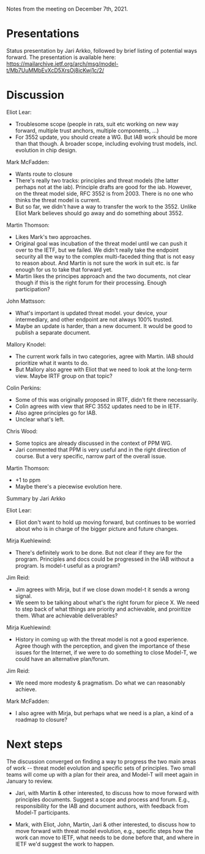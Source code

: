 
Notes from the meeting on December 7th, 2021.

Presentations
=========

Status presentation by Jari Arkko, followed by brief listing of potential ways forward. The presentation is available here: https://mailarchive.ietf.org/arch/msg/model-t/Mb7UuMMbEvXcD5XrsOj8icKwj1c/2/

Discussion
=======

Eliot Lear:
*  Troublesome scope (people in rats, suit etc working on new way forward, multiple trust anchors, multiple components, ...)
* For 3552 update, you should create a WG. But IAB work should be more than that though. A broader  scope, including evolving trust models, incl. evolution in chip design.
  
Mark McFadden:
* Wants route to closure
* There's really two tracks: principles and threat models (the latter perhaps not at the iab). Principle drafts are good for the iab. However, on  the threat model side, RFC 3552 is from 2003. There is  no one who  thinks the threat model is current.
* But so far, we didn't have a way to transfer the work to the 3552. Unlike Eliot Mark believes should go away and do something about 3552.

Martin Thomson:
* Likes Mark's two approaches.
* Original goal was incubation of the threat model until we can push it over to the IETF, but we failed. We didn't really take the endpoint  security all the way to the complex multi-faceded thing that is not easy to reason  about. And Martin is not sure the work in suit etc. is far enough for us to take that forward yet.
* Martin likes the principes approach  and the two documents, not  clear though if this is the right forum for their processing. Enough participation?

John Mattsson:
* What's important is updated threat model. your device, your intermediary, and other endpoint are not always 100% trusted.
* Maybe an update is harder, than a new document. It would be good to publish a separate document.

Mallory Knodel:
* The current work falls in two categories, agree with Martin. IAB should prioritize what it wants to do.
* But Mallory also agree with Eliot that we need to look at the long-term view. Maybe IRTF group on that topic?

Colin Perkins:
* Some of this was originally proposed in IRTF, didn't fit there necessarily.
* Colin agrees with view that RFC 3552 updates need to be in IETF.
* Also agree principles go for IAB.
* Unclear what's left.

Chris Wood:
* Some topics are already discussed in  the context of PPM WG.
* Jari commented that PPM is very useful and in the right direction of course. But a very specific, narrow part of the overall  issue.

Martin Thomson:
* +1 to ppm
* Maybe there's a piecewise evolution here.

Summary by Jari Arkko

Eliot Lear:
* Eliot don't want to hold up moving forward, but continues to be worried about who is in charge of the bigger picture and future changes.

Mirja Kuehlewind:
* There's definitely work  to be done. But not clear if they are for the program. Principles and docs could be progressed in the IAB without a program. Is model-t useful as a program?

Jim Reid:
* Jim agrees with Mirja, but if we close down model-t it sends a wrong signal.
* We seem to be talking  about what's the right forum for piece X. We need to step back of what tthings are priority and achievable, and proiritize them. What are achievable deliverables?

Mirja Kuehlewind:
* History in coming up with the threat model is not a good experience. Agree though with the perception, and given the importance of these issues for the Internet, if we were to do something to close Model-T, we could have an alternative plan/forum.

Jim Reid:
* We need more modesty & pragmatism. Do what we can reasonably achieve.

Mark McFadden:
* I also agree with Mirja, but perhaps what we need is a plan, a kind of a roadmap to closure?

Next steps
=======

The discussion converged on finding a way to progress the two main areas of work -- threat model evolution and specific sets of principles. Two small teams will come up with a plan for their area, and Model-T will meet again in January to review.

* Jari, with Martin & other interested, to discuss how to move forward with principles documents. Suggest a scope and process and forum. E.g., responsibility for the IAB and document authors, with feedback from Model-T participants. 

* Mark, with Eliot, John, Martin, Jari & other interested, to discuss how to move forward with threat model evolution, e.g., specific steps how the work can move to IETF, what needs to be done before that, and where in IETF we'd suggest the work to happen.



